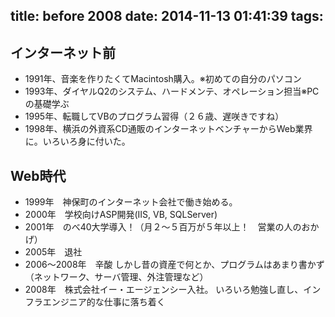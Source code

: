 title: before 2008
date: 2014-11-13 01:41:39
tags:
---
## インターネット前
* 1991年、音楽を作りたくてMacintosh購入。※初めての自分のパソコン
* 1993年、ダイヤルQ2のシステム、ハードメンテ、オペレーション担当※PCの基礎学ぶ
* 1995年、転職してVBのプログラム習得（２６歳、遅咲きですね）
* 1998年、横浜の外資系CD通販のインターネットベンチャーからWeb業界に。いろいろ身に付いた。
## Web時代
* 1999年　神保町のインターネット会社で働き始める。
* 2000年　学校向けASP開発(IIS, VB, SQLServer)
* 2001年　のべ40大学導入！（月２～５百万が５年以上！　営業の人のおかげ）
* 2005年　退社
* 2006～2008年　辛酸
しかし昔の資産で何とか、プログラムはあまり書かず（ネットワーク、サーバ管理、外注管理など）
* 2008年　株式会社イー・エージェンシー入社。
いろいろ勉強し直し、インフラエンジニア的な仕事に落ち着く